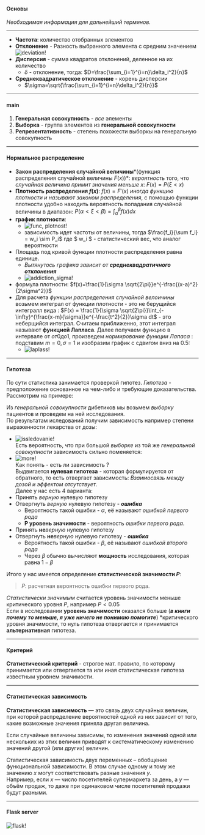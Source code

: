 #### Основы
*Необходимая информация для дальнейший терминов.*

***

- **Частота**: количество отобранных элементов
- **Отклонение** - Разность выбранного элемента с средним значением ![deviation!](/theory/img/otklonenie.png)
- **Дисперсия** - сумма квадратов отклонений, деленное на их количество
    - $\delta$ - отклонение, тогда: $D=\frac{\sum_{i=1}^{i=n}\delta_i^2}{n}$
- **Среднеквадратическое отклонение** - корень дисперсии
    - $\sigma=\sqrt{\frac{\sum_{i=1}^{i=n}\delta_i^2}{n}}$

***

#### main

1. **Генеральная совокупность** - *все* элементы
2. **Выборка** - группа элементов из **генеральной совокупности**
3. **Репрезентативность** - степень похожести выборкы на генеральную совокупность

***

#### Нормальное распределение

- **Закон распределения случайной величины***(функция распределения случайной величины $F(x)$)*: *вероятность* того, что *случайная величина примит значения меньше* $x$: $F(x) = P(\xi < x)$  
- **Плотность распределения $f(x)$**:  $f(x) = F'(x)$ *иногда функцию плотности и называют законом распределения*, с помощью функции плотности удобно находить вероятность попадания случайной величины в диапазон: $P(\alpha < \xi < \beta) = \int_{\alpha}^{\beta}f(x)dx$ 
- **график плотности**:
  - ![func, plotnost!](/theory/img/plotnost(func).png)
  - зависимость идет частоты от величины, тогда $\frac{f_i}{\sum f_i} = w_i \sim P_i$ где $ w_i $ - статистический вес, что аналог вероятности
- Площадь под кривой функции плотности распределения равна единице. 
  - *Вытянутось графика зависит от **среднеквадратичного отклонения*** 
  - ![addiction_sigma!](/theory/img/addiction.png)
- формула плотности: $f(x)=\frac{1}{\sigma \sqrt{2\pi}}e^{-\frac{(x-a)^2}{2\sigma^2}}$
- Для расчета *функции распределения случайной велоичины* возьмем интеграл от функции плотности - это не берущийся интегралл вида : $F(x) = \frac{1}{\sigma \sqrt{2\pi}}\int_{-\infty}^{\frac{x-m}{\sigma}}e^{-\frac{t^2}{2}}\sigma dt$ - это неберщийся интеграл. Считаем приближенно, этот интеграл называют **функцией Лапласа**. Далее получаем функцию в интервале от $от 0 до 1$, произведем *нормирование функции Лапаса* : подставим $m=0, \sigma=1$ и изобразим график с сдвигом вниз на 0.5:
  - ![laplass!](/theory/img/laplass.png)

***

#### Гипотеза

По сути статистика занимается проверкой гипотез. *Гипотеза* - предположение основанное на чем-либо и требующие доказательства. Рассмотрим на примере:

Из *генеральной совокупности* дибетиков мы возьмем *выборку* пациентов и проведем на ней исследования.  
По результатам иследований получим зависимость например степени выраженности лекарства от дозы:
- ![issledovanie!](/theory/img/Gipotezy_issled.png)  
Есть вероятность, что при большой *выборке* из той же *генеральной совокупности* зависимость сильно поменяется:
- ![more!](/theory/img/Gipotezy_add_more.png)  
Как понять - есть ли зависимость ?  
Выдвигается **нулевая гипотеза** - которая формулируется от обратного, то есть отвергает зависимость: *Взаимосвязь между дозой и эффектом отсутствует*.  
Далее у нас есть 4 варианта:  
- Принять *верную* нулевую гипотезу
- Отвергнуть *верную* нулевую гипотезу - ***ошибка***
  - Вероятность такой ошибки - $\alpha$, её называют *ошибкой первого рода*
  - **P уровень значимости** - вероятность *ошибки первого рода*.
- Принять **не***верную* нулевую гипотезу
- Отвергнуть **не***верную* нулевую гипотезу - ***ошибка***
  - Вероятность такой ошибки - $\beta$, её называют *ошибкой второго рода*
  - Через $\beta$ обычно вычисляют **мощность** исследования, которая равна $1-\beta$

Итого у нас имеется определение **статистической значимости $P$**:  
> $P$: расчетная вероятность ошибки первого рода.

*Статистически значимым* считается уровень значимости меньше критического уровня $P$, например $P < 0.05$  
Если в исследовании **уровень значимости** оказался больше (***в книги почему то меньше, я уже ничего не понимаю помогите***) *критического уровня значимости, то нуль гипотеза отвергается и принимается **альтернативная** гипотеза.  

***

#### Критерий

**Статистический критерий** - строгое мат. правило, по которому принимается или отвергается та или иная статистическая гипотеза известным уровнем значимости.

***

#### Статистическая зависимость

**Статистическая зависимость** — это связь двух случайных величин, при которой распределение вероятностей одной из них зависит от того, какие возможные значения приняла другая величина.

Если случайные величины зависимы, то изменения значений одной или нескольких из этих величин приводят к систематическому изменению значений другой (или других) величин.

Статистическая зависимость двух переменных – обобщение функциональной зависимости. В этом случае одному и тому же значению $x$ могут соответствовать разные значения $y$.  
Например, если $x$ — число посетителей супермаркета за день, а $y$ — объём продаж, то даже при одинаковом числе посетителей продажи будут разными.  

***

#### Flask server

![flask!](img/flask.png)